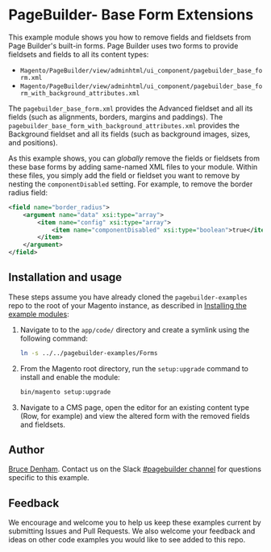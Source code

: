 # PageBuilder- Base Form Extensions

This example module shows you how to remove fields and fieldsets from Page Builder's built-in forms. Page Builder uses two forms to provide fieldsets and fields to all its content types:

*  `Magento/PageBuilder/view/adminhtml/ui_component/pagebuilder_base_form.xml`
*  `Magento/PageBuilder/view/adminhtml/ui_component/pagebuilder_base_form_with_background_attributes.xml`

The `pagebuilder_base_form.xml` provides the Advanced fieldset and all its fields (such as alignments, borders, margins and paddings).
The `pagebuilder_base_form_with_background_attributes.xml` provides the Background fieldset and all its fields (such as background images, sizes, and positions).

As this example shows, you can _globally_ remove the fields or fieldsets from these base forms by adding same-named XML files to your module. Within these files, you simply add the field or fieldset you want to remove by nesting the `componentDisabled` setting. For example, to remove the border radius field:

```xml
<field name="border_radius">
    <argument name="data" xsi:type="array">
        <item name="config" xsi:type="array">
            <item name="componentDisabled" xsi:type="boolean">true</item>
        </item>
    </argument>
</field>
```

## Installation and usage

These steps assume you have already cloned the `pagebuilder-examples` repo to the root of your Magento instance, as described in [Installing the example modules](../../README.md):

1. Navigate to to the `app/code/` directory and create a symlink using the following command:

    ```bash
    ln -s ../../pagebuilder-examples/Forms
    ```

1. From the Magento root directory, run the `setup:upgrade` command to install and enable the module:

   ```bash
   bin/magento setup:upgrade
   ```

1. Navigate to a CMS page, open the editor for an existing content type (Row, for example) and view the altered form with the removed fields and fieldsets.

## Author

[Bruce Denham](https://github.com/bdenham). Contact us on the Slack [#pagebuilder channel](https://slack.com/app_redirect?channel=pagebuilder) for questions specific to this example.

## Feedback

We encourage and welcome you to help us keep these examples current by submitting Issues and Pull Requests. We also welcome your feedback and ideas on other code examples you would like to see added to this repo.
